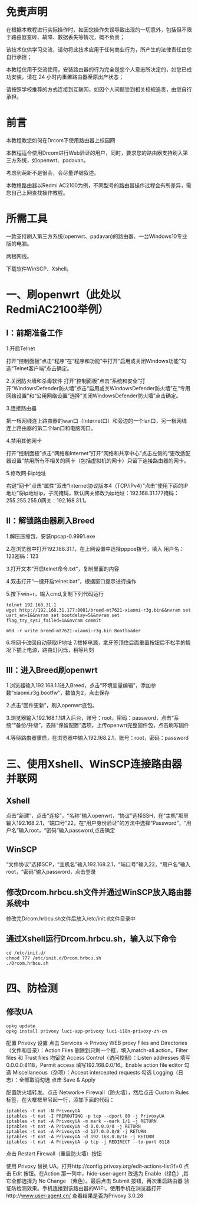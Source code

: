 # 免责声明
在根据本教程进行实际操作时，如因您操作失误导致出现的一切意外，包括但不限于路由器变砖、故障、数据丢失等情况，概不负责；

该技术仅供学习交流，请勿将此技术应用于任何商业行为，所产生的法律责任由您自行承担；

本教程仅用于交流使用，安装路由器的行为完全是您个人意志所决定的，如您已成功安装，请在 24 小时内重置路由器至原出产状态；

请按照学校推荐的方式连接到互联网，如因个人问题受到相关校规追责，由您自行承担。
# 前言
本教程教您如何在Drcom下使用路由器上校园网

本教程适合使用Drcom进行Web验证的用户，同时，要求您的路由器支持刷入第三方系统，如openwrt、padavan。

考虑到萌新不是很会，会尽量详细叙述。

本教程路由器以Redmi AC2100为例，不同型号的路由器操作过程会有所差异，需您自己上网查找操作教程。

# 所需工具
一款支持刷入第三方系统(openwrt、padavan)的路由器、一台Windows10专业版的电脑。

两根网线。

下载软件WinSCP、Xshell。

# 一、刷openwrt（此处以RedmiAC2100举例）
## Ⅰ：前期准备工作
1.开启Telnet

打开“控制面板”点击“程序”在“程序和功能”中打开“启用或关闭Windows功能”勾选“Telnet客户端”点击确定。

2.关闭防火墙和杀毒软件
打开“控制面板”点击“系统和安全”打开“WindowsDefender防火墙”点击“启用或关WindowsDefender防火墙”在“专用网络设置”和“公用网络设置”选择“关闭WindowsDefender防火墙”点击确定。

3.连接路由器

把一根网线连上路由器的wan口（Internet口）和旁边的一个lan口，另一根网线连上路由器的第二个lan口和电脑网口。

4.禁用其他网卡

打开“控制面板”点击“网络和Internet”打开“网络和共享中心”点击左侧的“更改适配器设置”禁用所有不相关的网卡（包括虚拟机的网卡）只留下连接路由器的网卡。

5.修改网卡ip地址

右键“网卡”点击“属性”双击“Internet协议版本4（TCP/IPv4）”点击“使用下面的IP地址”将ip地址ip，子网掩码，默认网关修改为ip地址：192.168.31.177掩码：255.255.255.0网关：192.168.31.1。

## Ⅱ：解锁路由器刷入Breed

1.解压压缩包，安装npcap-0.9991.exe
        
2.在浏览器中打开192.168.31.1，在上网设置中选择pppoe拨号，填入 用户名：123密码：123
        
3.打开文本“开启telnet命令.txt”，复制里面的内容
        
4.双击打开“一键开启telnet.bat”，根据窗口提示进行操作
        
5.按下win+r，输入cmd,复制下列代码运行
```
telnet 192.168.31.1
wget http://192.168.31.177:8081/breed-mt7621-xiaomi-r3g.bin&&nvram set uart_en=1&&nvram set bootdelay=5&&nvram set flag_try_sys1_failed=1&&nvram commit

mtd -r write breed-mt7621-xiaomi-r3g.bin Bootloader
```
6.将网卡改回自动获取IP地址
7.拔掉电源，拿牙签顶住后面重置按钮后不松手的情况下插上电源，路由灯闪烁，稍等片刻
## Ⅲ：进入Breed刷openwrt

1.浏览器输入192.168.1.1进入Breed，点击“环境变量编辑”，添加参数“xiaomi.r3g.bootfw”，数值为2，点击保存

2.点击“固件更新”，刷入openwrt底包。

3.浏览器输入192.168.1.1进入后台，账号：root，密码：password，点击“系统”“备份/升级”，去除“保留配置”选项，上传openwrt完整固件包，点击刷写固件

4.等待路由器重启，在浏览器中输入192.168.2.1，账号：root，密码：password
# 三、使用Xshell、WinSCP连接路由器并联网
## Xshell

点击“新建”，点击“连接”，“名称”输入openwrt，“协议”选择SSH，在“主机”那里输入192.168.2.1，“端口号”22，在“用户身份验证”的方法中选择“Password”，“用户名”输入root，“密码”输入password,点击确定
## WinSCP

“文件协议”选择SCP，“主机名”输入192.168.2.1，“端口号”输入22，“用户名”输入root，“密码”输入password，点击登录

## 修改Drcom.hrbcu.sh文件并通过WinSCP放入路由器系统中

修改完Drcom.hrbcu.sh文件后放入/etc/init.d文件目录中
## 通过Xshell运行Drcom.hrbcu.sh，输入以下命令
```
cd /etc/init.d/
chmod 777 /etc/init.d/Drcom.hrbcu.sh
./Drcom.hrbcu.sh
```

# 四、防检测
## 修改UA
```
opkg update
opkg install privoxy luci-app-privoxy luci-i18n-privoxy-zh-cn
```

配置 Privoxy 设置
点击 Services -> Privoxy WEB proxy
Files and Directories（文件和目录）：Action Files 删除到只剩一个框，填入match-all.action。Filter files 和 Trust files 均留空
Access Control（访问控制）：Listen addresses 填写0.0.0.0:8118，Permit access 填写192.168.0.0/16。Enable action file editor 勾选
Miscellaneous（杂项）：Accept intercepted requests 勾选
Logging（日志）：全部取消勾选
点击 Save & Apply

配置防火墙转发。点击 Network-> Firewall（防火墙），然后点击 Custom Rules 标签，在大框框里另起一行，添加下面的代码：
```
iptables -t nat -N PrivoxyUA
iptables -t nat -I PREROUTING -p tcp --dport 80 -j PrivoxyUA
iptables -t nat -A PrivoxyUA -m mark --mark 1/1 -j RETURN
iptables -t nat -A PrivoxyUA -d 0.0.0.0/8 -j RETURN
iptables -t nat -A PrivoxyUA -d 127.0.0.0/8 -j RETURN
iptables -t nat -A PrivoxyUA -d 192.168.0.0/16 -j RETURN
iptables -t nat -A PrivoxyUA -p tcp -j REDIRECT --to-port 8118
```
点击 Restart Firewall（重启防火墙）按钮

使用 Privoxy 替换 UA。打开http://config.privoxy.org/edit-actions-list?f=0 点击 Edit 按钮。在Action 那一列中，hide-user-agent 改选为 Enable（绿色）,其它全部选择为 No Change （紫色）。最后点击 Submit 按钮，再次重启路由器
验证防检测效果。手机连接到该路由器的WIFI，使用手机在浏览器打开http://www.user-agent.cn/ 查看结果是否为Privoxy 3.0.28


